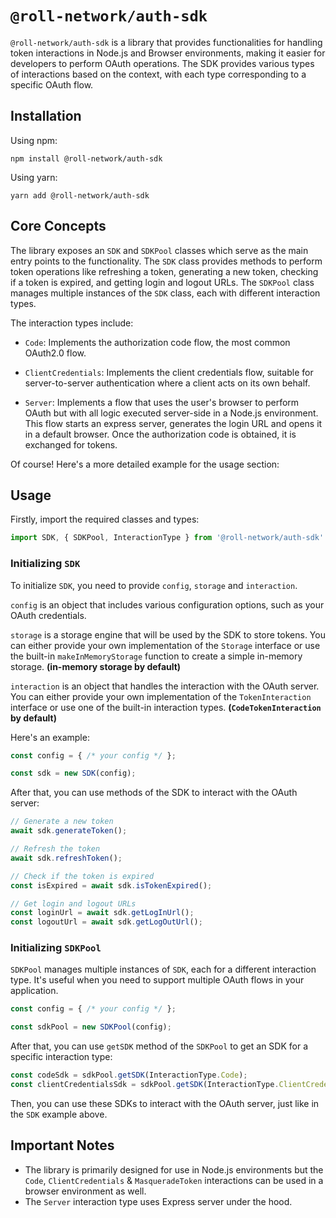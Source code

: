 # `@roll-network/auth-sdk`

`@roll-network/auth-sdk` is a library that provides functionalities for handling token interactions in Node.js and Browser environments, making it easier for developers to perform OAuth operations. The SDK provides various types of interactions based on the context, with each type corresponding to a specific OAuth flow. 

## Installation

Using npm:

```
npm install @roll-network/auth-sdk
```

Using yarn:

```
yarn add @roll-network/auth-sdk
```

## Core Concepts

The library exposes an `SDK` and `SDKPool` classes which serve as the main entry points to the functionality. The `SDK` class provides methods to perform token operations like refreshing a token, generating a new token, checking if a token is expired, and getting login and logout URLs. The `SDKPool` class manages multiple instances of the `SDK` class, each with different interaction types.

The interaction types include:

- `Code`: Implements the authorization code flow, the most common OAuth2.0 flow.

- `ClientCredentials`: Implements the client credentials flow, suitable for server-to-server authentication where a client acts on its own behalf.

- `Server`: Implements a flow that uses the user's browser to perform OAuth but with all logic executed server-side in a Node.js environment. This flow starts an express server, generates the login URL and opens it in a default browser. Once the authorization code is obtained, it is exchanged for tokens.

Of course! Here's a more detailed example for the usage section:

## Usage

Firstly, import the required classes and types:

```javascript
import SDK, { SDKPool, InteractionType } from '@roll-network/auth-sdk'
```

### Initializing `SDK`

To initialize `SDK`, you need to provide `config`, `storage` and `interaction`. 

`config` is an object that includes various configuration options, such as your OAuth credentials. 

`storage` is a storage engine that will be used by the SDK to store tokens. You can either provide your own implementation of the `Storage` interface or use the built-in `makeInMemoryStorage` function to create a simple in-memory storage. **(in-memory storage by default)**

`interaction` is an object that handles the interaction with the OAuth server. You can either provide your own implementation of the `TokenInteraction` interface or use one of the built-in interaction types. **(`CodeTokenInteraction` by default)**

Here's an example:

```javascript
const config = { /* your config */ };

const sdk = new SDK(config);
```

After that, you can use methods of the SDK to interact with the OAuth server:

```javascript
// Generate a new token
await sdk.generateToken();

// Refresh the token
await sdk.refreshToken();

// Check if the token is expired
const isExpired = await sdk.isTokenExpired();

// Get login and logout URLs
const loginUrl = await sdk.getLogInUrl();
const logoutUrl = await sdk.getLogOutUrl();
```

### Initializing `SDKPool`

`SDKPool` manages multiple instances of `SDK`, each for a different interaction type. It's useful when you need to support multiple OAuth flows in your application.

```javascript
const config = { /* your config */ };

const sdkPool = new SDKPool(config);
```

After that, you can use `getSDK` method of the `SDKPool` to get an SDK for a specific interaction type:

```javascript
const codeSdk = sdkPool.getSDK(InteractionType.Code);
const clientCredentialsSdk = sdkPool.getSDK(InteractionType.ClientCredentials);
```

Then, you can use these SDKs to interact with the OAuth server, just like in the `SDK` example above.

## Important Notes

- The library is primarily designed for use in Node.js environments but the `Code`, `ClientCredentials` & `MasqueradeToken` interactions can be used in a browser environment as well. 
- The `Server` interaction type uses Express server under the hood. 

